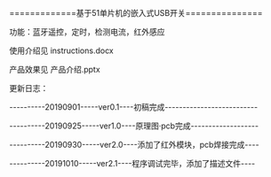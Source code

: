 
=============基于51单片机的嵌入式USB开关===============

功能：蓝牙遥控，定时，检测电流，红外感应

使用介绍见 instructions.docx

产品效果见 产品介绍.pptx


更新日志：

----------20190901-----ver0.1----初稿完成--------------------------

----------20190925-----ver1.0----原理图·pcb完成-------------------

----------20190930-----ver2.0----添加了红外模块，pcb焊接完成----

----------20191010-----ver2.1----程序调试完毕，添加了描述文件----
